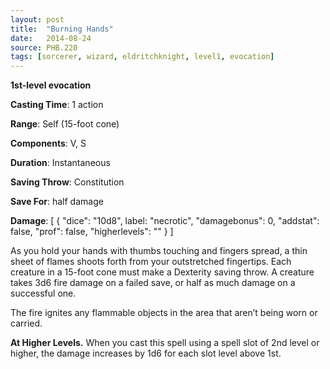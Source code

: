 ```yaml
---
layout: post
title:  "Burning Hands"
date:   2014-08-24
source: PHB.220
tags: [sorcerer, wizard, eldritchknight, level1, evocation]
---
```


**1st-level evocation**

**Casting Time**: 1 action

**Range**: Self (15-foot cone)

**Components**: V, S

**Duration**: Instantaneous

**Saving Throw**: Constitution

**Save For**: half damage

**Damage**: [ { "dice": "10d8", label: "necrotic", "damagebonus": 0, "addstat": false, "prof": false, "higherlevels": "" } ]

As you hold your hands with thumbs touching and fingers spread, a thin sheet of flames shoots forth from your outstretched fingertips. Each creature in a 15-foot cone must make a Dexterity saving throw. A creature takes 3d6 fire damage on a failed save, or half as much damage on a successful one.

The fire ignites any flammable objects in the area that aren’t being worn or carried.

**At Higher Levels.** When you cast this spell using a spell slot of 2nd level or higher, the damage increases by 1d6 for each slot level above 1st.